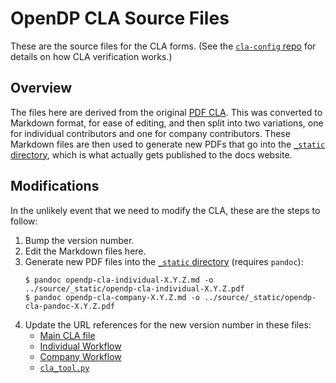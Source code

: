 # OpenDP CLA Source Files

These are the source files for the CLA forms.
(See the [`cla-config` repo](https://github.com/opendp/clabot-config) for details on how CLA verification works.)

## Overview

The files here are derived from the original [PDF CLA](cla_opendp_project_2021.pdf).
This was converted to Markdown format, for ease of editing, and then split into two variations,
one for individual contributors and one for company contributors.
These Markdown files are then used to generate new PDFs that go into the [`_static` directory](../source/_static),
which is what actually gets published to the docs website.

## Modifications

In the unlikely event that we need to modify the CLA, these are the steps to follow:

1. Bump the version number.
2. Edit the Markdown files here.
3. Generate new PDF files into the [`_static` directory](../source/_static) (requires `pandoc`):
    ```
    $ pandoc opendp-cla-individual-X.Y.Z.md -o ../source/_static/opendp-cla-individual-X.Y.Z.pdf
    $ pandoc opendp-cla-company-X.Y.Z.md -o ../source/_static/opendp-cla-pandoc-X.Y.Z.pdf
    ```
4. Update the URL references for the new version number in these files:
   * [Main CLA file](../source/contributing/cla.rst)
   * [Individual Workflow](https://github.com/opendp/clabot-config/blob/main/.github/workflows/sign-individual.yml)
   * [Company Workflow](https://github.com/opendp/clabot-config/blob/main/.github/workflows/sign-company.yml)
   * [`cla_tool.py`](https://github.com/opendp/clabot-config/blob/main/tools/cla_tool.py)
